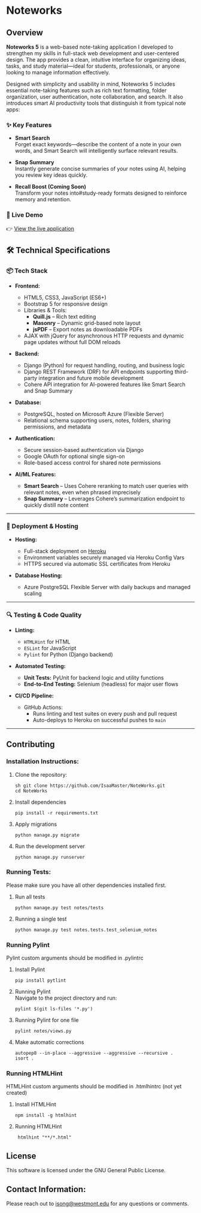 # Noteworks

## Overview

**Noteworks 5** is a web-based note-taking application I developed to strengthen my skills in full-stack web development and user-centered design. The app provides a clean, intuitive interface for organizing ideas, tasks, and study material—ideal for students, professionals, or anyone looking to manage information effectively.

Designed with simplicity and usability in mind, Noteworks 5 includes essential note-taking features such as rich text formatting, folder organization, user authentication, note collaboration, and search. It also introduces smart AI productivity tools that distinguish it from typical note apps:

### ✨ Key Features

- **Smart Search**  
  Forget exact keywords—describe the content of a note in your own words, and Smart Search will intelligently surface relevant results.

- **Snap Summary**  
  Instantly generate concise summaries of your notes using AI, helping you review key ideas quickly.

- **Recall Boost (Coming Soon)**  
  Transform your notes into#study-ready formats designed to reinforce memory and retention.

### 🚀 Live Demo

👉 [View the live application](https://noteworks5.herokuapp.com/)

## 🛠️ Technical Specifications

### 📦 Tech Stack

- **Frontend:**
  - HTML5, CSS3, JavaScript (ES6+)
  - Bootstrap 5 for responsive design
  - Libraries & Tools:
    - **Quill.js** – Rich text editing
    - **Masonry** – Dynamic grid-based note layout
    - **jsPDF** – Export notes as downloadable PDFs
  - AJAX with jQuery for asynchronous HTTP requests and dynamic page updates without full DOM reloads

- **Backend:**
  - Django (Python) for request handling, routing, and business logic
  - Django REST Framework (DRF) for API endpoints supporting third-party integration and future mobile development
  - Cohere API integration for AI-powered features like Smart Search and Snap Summary

- **Database:**
  - PostgreSQL, hosted on Microsoft Azure (Flexible Server)
  - Relational schema supporting users, notes, folders, sharing permissions, and metadata

- **Authentication:**
  - Secure session-based authentication via Django
  - Google OAuth for optional single sign-on
  - Role-based access control for shared note permissions

- **AI/ML Features:**
  - **Smart Search** – Uses Cohere reranking to match user queries with relevant notes, even when phrased imprecisely
  - **Snap Summary** – Leverages Cohere’s summarization endpoint to quickly distill note content

---

### 🚀 Deployment & Hosting

- **Hosting:**  
  - Full-stack deployment on [Heroku](https://noteworks5.herokuapp.com/)
  - Environment variables securely managed via Heroku Config Vars
  - HTTPS secured via automatic SSL certificates from Heroku

- **Database Hosting:**  
  - Azure PostgreSQL Flexible Server with daily backups and managed scaling

---

### 🔍 Testing & Code Quality

- **Linting:**
  - `HTMLHint` for HTML
  - `ESLint` for JavaScript
  - `Pylint` for Python (Django backend)

- **Automated Testing:**
  - **Unit Tests:** PyUnit for backend logic and utility functions
  - **End-to-End Testing:** Selenium (headless) for major user flows

- **CI/CD Pipeline:**
  - GitHub Actions:
    - Runs linting and test suites on every push and pull request
    - Auto-deploys to Heroku on successful pushes to `main`

---

## Contributing
### Installation Instructions: 
1. Clone the repository:
   ```
   sh git clone https://github.com/IsaaMaster/NoteWorks.git
   cd NoteWorks
2. Install dependencies
   ```
   pip install -r requirements.txt
3. Apply migrations
   ```
   python manage.py migrate
4. Run the development server
   ```
   python manage.py runserver
### Running Tests: 
Please make sure you have all other dependencies installed first. 
1. Run all tests
   ```
   python manage.py test notes/tests
2. Running a single test
   ```
   python manage.py test notes.tests.test_selenium_notes
### Running Pylint
Pylint custom arguments should be modified in .pylintrc
1. Install Pylint
   ```
   pip install pytlint
2. Running Pylint  
   Navigate to the project directory and run:
   ```
   pylint $(git ls-files '*.py')
3. Running Pylint for one file
   ```
   pylint notes/views.py
4. Make automatic corrections
   ```
   autopep8 --in-place --aggressive --aggressive --recursive .
   isort .

### Running HTMLHint
HTMLHint custom arguments should be modified in .htmlhintrc (not yet created)
1. Install HTMLHint
   ```
   npm install -g htmlhint
2. Running HTMLHint
   ```
    htmlhint "**/*.html"
   
## License
This software is licensed under the GNU General Public License. 

## Contact Information: 
Please reach out to isong@westmont.edu for any questions or comments. 
